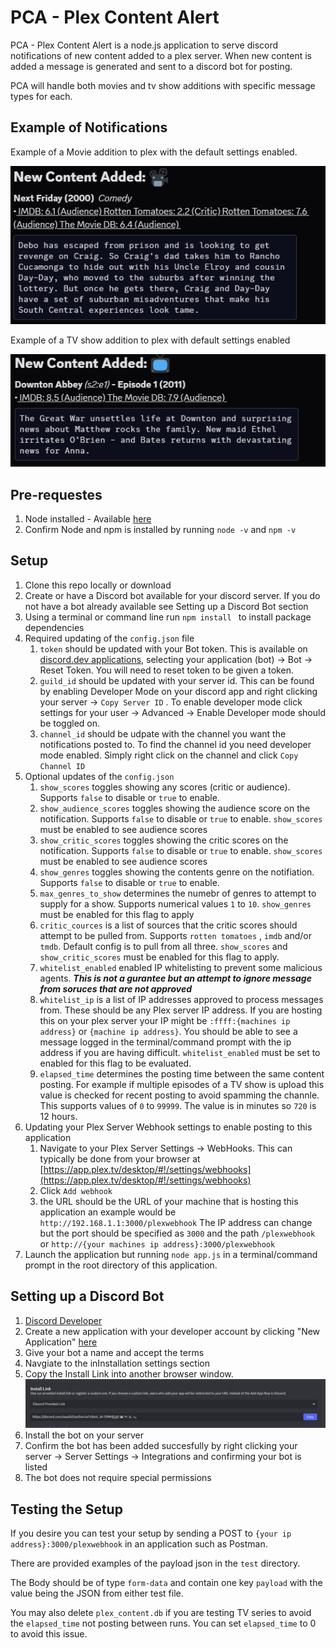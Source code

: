 # PCA - Plex Content Alert
PCA - Plex Content Alert is a node.js application to serve discord notifications of new content added to a plex server. When new content is added a message is generated and sent to a discord bot for posting. 

PCA will handle both movies and tv show additions with specific message types for each. 

## Example of Notifications

Example of a Movie addition to plex with the default settings enabled.

<img src='.\Readme\Alert-Example.png' alt='Next Friday Movie addition'>

Example of a TV show addition to plex with default settings enabled

<img src='.\Readme\Alert-Tv-Example.png' alt='Downton Abbey S2:E1 addition'>

## Pre-requestes 
1. Node installed - Available [here](https://nodejs.org/en/download)
2. Confirm Node and npm is installed by running ``` node -v ``` and ``` npm -v ``` 


## Setup

1. Clone this repo locally or download
2. Create or have a Discord bot available for your discord server. If you do not have a bot already available see Setting up a Discord Bot section
3. Using a terminal or command line run ```npm install ``` to install package dependencies 
4. Required updating of the ```config.json``` file
    1. ```token``` should be updated with your Bot token. This is available on [discord.dev applications](https://discord.com/developers/applications), selecting your application (bot) -> Bot -> Reset Token. You will need to reset token to be given a token.
    2. ```guild_id``` should be updated with your server id. This can be found by enabling Developer Mode on your discord app and right clicking your server -> ``` Copy Server ID ``` . To enable developer mode click settings for your user -> Advanced -> Enable Developer mode should be toggled on. 
    3. ```channel_id``` should be udpate with the channel you want the notifications posted to. To find the channel id you need developer mode enabled. Simply right click on the channel and click ```Copy Channel ID```
5. Optional updates of the ```config.json```
    1. ```show_scores``` toggles showing any scores (critic or audience). Supports ```false``` to disable or ```true``` to enable.
    2. ```show_audience_scores``` toggles showing the audience score on the notification. Supports ```false``` to disable or ```true``` to enable. ```show_scores``` must be enabled to see audience scores
    3. ```show_critic_scores``` toggles showing the critic scores on the notification. Supports ```false``` to disable or ```true``` to enable. ```show_scores``` must be enabled to see audience scores
    4. ```show_genres``` toggles showing the contents genre on the notifiation. Supports ```false``` to disable or ```true``` to enable.
    5. ```max_genres_to_show``` determines the numebr of genres to attempt to supply for a show. Supports numerical values ```1``` to ```10```. ```show_genres``` must be enabled for this flag to apply 
    6. ```critic_cources``` is a list of sources that the critic scores should attempt to be pulled from. Supports ```rotten tomatoes``` , ```imdb``` and/or ```tmdb```. Default config is to pull from all three. ```show_scores``` and ```show_critic_scores``` must be enabled for this flag to apply. 
    7. ```whitelist_enabled``` enabled IP whitelisting to prevent some malicious agents. ***This is not a gurantee but an attempt to ignore message from soruces that are not approved*** 
    8. ```whitelist_ip``` is a list of IP addresses approved to process messages from. These should be any Plex server IP address. If you are hosting this on your plex server your IP might be ```:ffff:{machines ip address}``` or ```{machine ip address}```. You should be able to see a message logged in the terminal/command prompt with the ip address if you are having difficult. ```whitelist_enabled``` must be set to enabled for this flag to be evaluated. 
    9. ```elapsed_time``` determines the posting time between the same content posting. For example if multiple episodes of a TV show is upload this value is checked for recent posting to avoid spamming the channle. This supports values of ```0``` to ```99999```. The value is in minutes so ```720``` is 12 hours.  
6. Updating your Plex Server Webhook settings to enable posting to this application
    1. Navigate to your Plex Server Settings -> WebHooks. This can typically be done from your browser at [https://app.plex.tv/desktop/#!/settings/webhooks](https://app.plex.tv/desktop/#!/settings/webhooks)
    2. Click ```Add webhook``` 
    3. the URL should be the URL of your machine that is hosting this application an example would be ```http://192.168.1.1:3000/plexwebhook``` The IP address can change but the port should be specified as ```3000``` and the path ```/plexwebhook``` or ```http://{your machines ip address}:3000/plexwebhook```
7. Launch the application but running ```node app.js``` in a terminal/command prompt in the root directory of this application. 



## Setting up a Discord Bot

1.  [Discord Developer](https://discord.dev)
2. Create a new application with your developer account by clicking  "New Application" [here](https://discord.com/developers/applications) 
3. Give your bot a name and accept the terms
4. Navgiate to the inInstallation settings section
5. Copy the Install Link into another browser window.  <img src='./Readme/Install-Link-Example.png'>
6. Install the bot on your server
7. Confirm the bot has been added succesfully by right clicking your server -> Server Settings -> Integrations and confirming your bot is listed
8. The bot does not require special permissions


## Testing the Setup
If you desire you can test your setup by sending a POST to ```{your ip address}:3000/plexwebhook``` in an application such as Postman. 

There are provided examples of the payload json in the ```test``` directory. 

The Body should be of type ```form-data``` and contain one key ```payload``` with the value being the JSON from either test file. 

You may also delete ```plex_content.db``` if you are testing TV series to avoid the ```elapsed_time``` not posting between runs. You can set ```elapsed_time``` to 0 to avoid this issue. 






